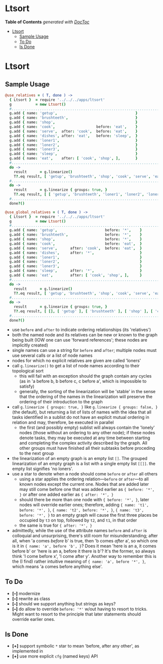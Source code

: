 

# Ltsort

<!-- START doctoc generated TOC please keep comment here to allow auto update -->
<!-- DON'T EDIT THIS SECTION, INSTEAD RE-RUN doctoc TO UPDATE -->
**Table of Contents**  *generated with [DocToc](https://github.com/thlorenz/doctoc)*

- [Ltsort](#ltsort)
  - [Sample Usage](#sample-usage)
  - [To Do](#to-do)
  - [Is Done](#is-done)

<!-- END doctoc generated TOC please keep comment here to allow auto update -->


# Ltsort


## Sample Usage


```coffee
@use_relatives = ( T, done ) ->
  { Ltsort }  = require '../../../apps/ltsort'
  g           = new Ltsort()
  #.........................................................................................................
  g.add { name: 'getup',                                    }
  g.add { name: 'brushteeth',                               }
  g.add { name: 'shop',                                     }
  g.add { name: 'cook',                   before: 'eat',    }
  g.add { name: 'serve',  after: 'cook',  before: 'eat',    }
  g.add { name: 'dishes', after: 'eat',   before: 'sleep',  }
  g.add { name: 'loner1',                                   }
  g.add { name: 'loner2',                                   }
  g.add { name: 'loner3',                                   }
  g.add { name: 'sleep',                                    }
  g.add { name: 'eat',    after: [ 'cook', 'shop', ],       }
  #.........................................................................................................
  do ->
    result      = g.linearize()
    T?.eq result, [ 'getup', 'brushteeth', 'shop', 'cook', 'serve', 'eat', 'dishes', 'sleep', 'loner1', 'loner2', 'loner3' ]
  #.........................................................................................................
  do ->
    result      = g.linearize { groups: true, }
    T?.eq result, [ [ 'getup', 'brushteeth', 'loner1', 'loner2', 'loner3' ], [ 'shop', 'cook' ], [ 'serve' ], [ 'eat' ], [ 'dishes' ], [ 'sleep' ] ]
  #.........................................................................................................
  done?()

```

```coffee
@use_global_relatives = ( T, done ) ->
  { Ltsort }  = require '../../../apps/ltsort'
  g           = new Ltsort()
  #.........................................................................................................
  g.add { name: 'getup',                      before: '*',    }
  g.add { name: 'brushteeth',                 before: '*',    }
  g.add { name: 'shop',                       before: '*',    }
  g.add { name: 'cook',                       before: 'eat',  }
  g.add { name: 'serve',      after: 'cook',  before: 'eat',  }
  g.add { name: 'dishes',     after: '*',                     }
  g.add { name: 'loner1',                                     }
  g.add { name: 'loner2',                                     }
  g.add { name: 'loner3',                                     }
  g.add { name: 'sleep',      after: '*',                     }
  g.add { name: 'eat',        after: [ 'cook', 'shop', ],     }
  #.........................................................................................................
  do ->
    result      = g.linearize()
    T?.eq result, [ 'getup', 'brushteeth', 'shop', 'cook', 'serve', 'eat', 'loner1', 'loner2', 'loner3', 'dishes', 'sleep' ]
  #.........................................................................................................
  do ->
    result      = g.linearize { groups: true, }
    T?.eq result, [ [], [ 'getup' ], [ 'brushteeth' ], [ 'shop' ], [ 'cook', 'loner1', 'loner2', 'loner3' ], [ 'serve' ], [ 'eat' ], [ 'dishes' ], [ 'sleep' ] ]
  #.........................................................................................................
  done?()
```

* use `before` and `after` to indicate ordering relationships (its 'relatives')
* both the named node and its relatives can be new or known to the graph being built (IOW one can use
  'forward references'; these nodes are implicitly created)
* single names can use a string for `before` and `after`; multiple nodes must use several calls or a list of
  node names
* nodes for which no explicit relatives are given are called 'loners'
* call `g.linearize()` to get a list of node names according to their topological sort
  * this will fail with an exception should the graph contain any cycles (as in 'a before b, b before c, c
    before a', which is impossible to satisfy)
  * generally, the sorting of the linearization will be 'stable' in the sense that the ordering of the names
    in the linearization will preserve the ordering of their introduction to the graph
* call `g.linearize { groups: true, }` like `g.linearize { groups: false, }` (the default), but returning a
  list of lists of names with the idea that all tasks identified in a sublist do not have an explicit mutual
  ordering in relation and may, therefore, be executed in parallel
  * the first (and possibly empty) sublist will always contain the 'lonely' nodes (those without an ordering
    to any other node); if these nodes denote tasks, they may be executed at any time between starting and
    completing the complex activity described by the graph. All other groups must have finished all their
    subtasks before proceding to the next group
* the linearization of an empty graph is an empty list `[]`. The grouped linearization of an empty graph is
  a list with a single empty list `[[]]`. the empty list signifies 'no loners'.
* use a star to denote when a node should come `before` or `after` all others
  * using a star applies the ordering relation—`before` or `after`—to all known nodes except the current
    one. Nodes that are added later may still come before one that was added earlier as `{ before: '*', }`
    or after one added earlier as `{ after: '*', }`
  * should there be more than one node with `{ before: '*', }`, later nodes will override earlier ones;
    therefore, adding `{ name: 't1', before: '*', }`, `{ name: 't2', before: '*', }`, `{ name: 't3', before:
    '*', }` to an empty graph will cause the first three places be occupied by `t3` on top, followed by
    `t2`, and `t1`, in that order
  * the same is true for `{ after: '*', }`
* admittedly, while the use of the attribute names `before` and `after` is colloquial and unsurprising,
  there's still room for misunderstanding; after all, when 'a comes *before* b' is true, then 'b comes
  *after* a', so which one is it in `{ name: 'a', before 'b', }`? Does it mean 'here is an a, it comes
  before b' or 'here is an a, before it there is b'? It's the former, so always think 'I come before x', 'I
  come after y'. Another way to remember this is the (I find) rather intuitive meaning of `{ name: 'a',
  before '*', }`, which means 'a comes before anything else'.

## To Do

* **[–]** modernize
* **[–]** rewrite as class
* **[–]** should we support anything but strings as keys?
* **[–]** do allow to override `before: '*'` w/out having to resort to tricks. Might want to resort to the
  principle that later statements should override earlier ones.

## Is Done

* **[+]** support symbolic `*` star to mean 'before, after any other', as implemented in
* **[+]** use more explicit `cfg` (named keys) API
